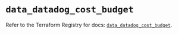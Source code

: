 # `data_datadog_cost_budget`

Refer to the Terraform Registry for docs: [`data_datadog_cost_budget`](https://registry.terraform.io/providers/datadog/datadog/3.68.0/docs/data-sources/cost_budget).

